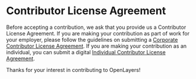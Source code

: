 # Contributor License Agreement

Before accepting a contribution, we ask that you provide us a Contributor License Agreement. If you are making your contribution as part of work for your employer, please follow the guidelines on submitting a [Corporate Contributor License Agreement](ccla.txt). If you are making your contribution as an individual, you can submit a digital [Individual Contributor License Agreement](https://docs.google.com/spreadsheet/viewform?formkey=dGNNVUJEMXF2dERTU0FXM3JjNVBQblE6MQ).

Thanks for your interest in contributing to OpenLayers!
